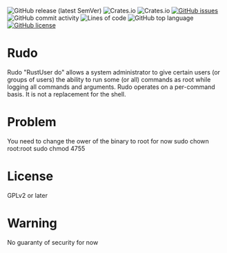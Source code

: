 ![GitHub release (latest SemVer)](https://img.shields.io/github/v/release/remilauzier/rudo?style=flat-square)
![Crates.io](https://img.shields.io/crates/v/rudo?style=flat-square)
![Crates.io](https://img.shields.io/crates/d/rudo?style=flat-square)
[![GitHub issues](https://img.shields.io/github/issues/remilauzier/rudo?style=flat-square)](https://github.com/remilauzier/rudo/issues)
![GitHub commit activity](https://img.shields.io/github/commit-activity/m/remilauzier/rudo?style=flat-square)
![Lines of code](https://img.shields.io/tokei/lines/github/remilauzier/rudo?style=flat-square)
![GitHub top language](https://img.shields.io/github/languages/top/remilauzier/rudo?style=flat-square)
[![GitHub license](https://img.shields.io/github/license/remilauzier/rudo?style=flat-square)](https://github.com/remilauzier/rudo/blob/main/LICENSE)
# Rudo
Rudo "RustUser do" allows a system administrator to give certain
users (or groups of users) the ability to run some (or all) commands
as root while logging all commands and arguments. Rudo operates on a
per-command basis.  It is not a replacement for the shell.

# Problem
You need to change the ower of the binary to root for now
sudo chown root:root
sudo chmod 4755

# License
GPLv2 or later

# Warning
No guaranty of security for now
